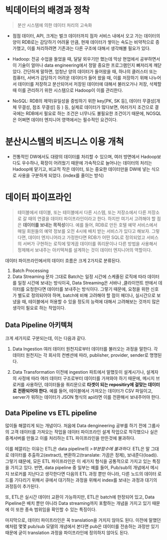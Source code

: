 # 빅데이터의 배경과 정착
> 분산 시스템에 의한 데이터 처리의 고속화

* 점점 데이터, API, 크게는 벌크 데이터까지 점차 서비스 내에서 오고 가는 데이터의 양이 RDB로는 감당하기 어려울 만큼, 현재 데이터가 쌓이는 속도는 비약적으로 증가했고, 이를 처리하려면 기존과는 다른 구조에 대해서 생각해볼 필요가 있다.

* Hadoop: 전공 수업을 들었을 때, 달달 외우기만 했는데 막상 현업에서 공부하면서 이 기술이 얼마나 data engineering에서 정말 중요한 프로그램인지 뼈저리게 깨닫았다. 간단하게 말하면, 엄청난 양의 데이터가 들어왔을 때, 하나의 클러스터 또는 컴퓨터, 서버가 감당하기 어려운 데이터가 들어 왔을 때, 이를 저장하기 위해 나누어서 데이터를 저장하고 분산되어서 저장된 데이터에 대해서 불러오거나 저장, 삭제할 때 이를 관리하기 위한 시스템으로 Hadoop이 이를 관리한다.

* NoSQL: RDB의 제약(유일성을 증빙하기 위한 key[PK, SK 등], 데이터 무결성[개체 무결성, 참조 무결성] 등 ) 등, 실제로 데이터가 많다보면, 여러가지 조건으로 결국에는 RDB에서 필요로 하는 조건은 너무나도 불필요한 조건이기 때문에, NOSQL은 어쩌면 데이터 엔지니어 영역에서는 필수적인 요건이다.

# 분산시스템의 비즈니스 이용 개척
* 전통적인 DW에서도 대량의 데이터를 처리할 수 있으며, 여러 방면에서 Hadoop보다도 우수하나, 확장이 어려웠기 때문에 가속적으로 늘어나는 데이터의 처리는 Hadoop에 맡기고, 비교적 작은 데이터, 또는 중요한 데이터만을 DW에 넣는 식으로 사용을 구분하게 되었다. (index를 줄이는 방식)

# 데이터 파이프라인 
> 테이블에서 테이블, 또는 테이블에서 다른 시스템, 또는 저장소에서 다른 저장소로 갈 때의 연결을 데이터 파이프라인이라고 한다. 하지만 여기서 고려해야 할 점은 <b>데이터를 보내는 목적성</b>이다. 예를 들어, RDB로 만든 호텔 예약 서비스에서 매일 회원들의 예약 정보를 오전 4시에 배치 받는 서비스가 있다고 해보자. 그렇다면, 데이터 엔지니어라고 가정한다면 RDB가 어떤 SQL로 정의되었고 서비스의 서버가 구현하는 로직에 맞게끔 데이터를 쿼리문이나 다른 방법을 사용해서 정제해서 보내주는 아키텍쳐를 설계하는 것이 데이터 엔지니어의 역할이다.

데이터 파이프라인에서의 데이터 흐름은 크게 2가지로 분류된다.
1. Batch Processing
2. Data Streaming
문자 그대로 Batch는 일정 시간에 스케줄된 로직에 따라 데이터를 일정 시간에 보내는 방식이곡, Data Streaming은 서바나 ,클라이언트 딴에서 데이터를 요청한다면 데이터를 보내주는 방식이다. 그렇기 때문에, 요청을 위한 신호가 별도로 정의되어야 하며, batch에 비해 고려해야 할 점이 헤더나, 실시간으로 보냈을 때, 테이블에서 허용할 수 있을 정도의 능력에 대해서 고려해보는 것까지 많은 생각이 필요로 하는 작업이다.

## Data Pipeline 아키텍쳐
크게 세가지로 구분되는데, 이는 다음과 같다.
1. Data Ingestion
여러 데이터 원천지로부터 데이터를 불러오는 과정을 말한다. 각 데이터 원천지는 각 회사의 컨벤션에 따라, publisher, provider, sender로 명명된다. 

2. Data Transformation
이전에 ingestion 파트에서 말했듯이 설계시기나, 설계자의 사정에 따라 여러 데이터 구조로부터 데이터를 가져와야 하기 때문에, 메시지 브로커를 사용하던, 데이터들을 쿼리문으로 <b>타겟이 되는 repositiry에 걸맞는 데이터로 전환되어야 한다.</b> 예를 들어, 테이블에서 가져오는 데이터가 CSV 파일이고, server가 워하는 데이터가 JSON 형식의 api라면 이를 전환해서 보내주어야 한다.


## Data Pipeline vs ETL pipeline
많이들 해깔리게 되는 개념이다. 처음에 Data dengineering 공부를 하기 전에 그룹사의 고객 데이터를 가져오는 작업을 데이터 파이프라인 설계 작업으로 착각했으나 실은 중계서버를 만들고 이를 처리하는 ETL 파이프라인을 만든것에 불과하다.

이를 헤깔리는 이유는 ETL은 data pipeline의 <i>>부분함수에 불과하다</i>. ETL은 말 그대로 데이터를 추출하고(extract), 변환하고(translate: 가끔은 정제), 보내준다(load)). 그렇기 떄문에, 모든 ETL 파이프라인은 이 세가지 형식을 공통적으로 가지고 있는 특징을 가지고 있다. 반면, data pipeline 중 일부는 예를 들어, Pub/sub의 개념에서 메시지 브로커를 지난다고 생각한다면 다음의 ETL 과정 뿐만 아니라, 다른 노드의 데이터 로드를 기다리기 위해서 큐에서 대기하는 과정을 위해서 index를 보내는 과정과 대기의 과정등이 추가된다.

또, ETL은 실시간 데이터 교환이 가능하지만, ETL은 batch에 한정되어 있고, Data Pipeline은 배치 뿐만 아니라 Data streaming까지 포함하는 개념을 가지고 있기 때문에 이 또한 종속 범위임을 확인할 수 있는 특징이다.

마지막으로, 데이터 파이프라인은 꼭 translation을 거치지 않아도 된다. 이전에 말했던 예처럼 몇몇 pub/sub 모델의 개념에서 본다면 pub은 데이터를 전송하는 과정만 있기 때문에 굳이 translation 과정을 파이프라인에 정의하지 않아도 된다.


